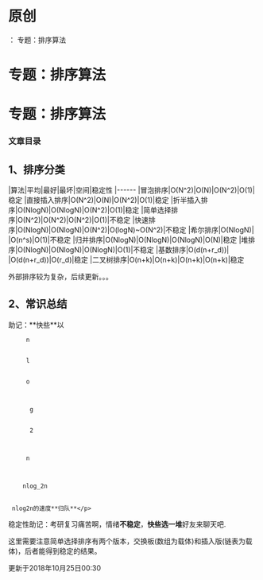 # 原创
：  专题：排序算法

# 专题：排序算法

# 专题：排序算法

### 文章目录

## 1、排序分类

|算法|平均|最好|最坏|空间|稳定性
|------
|冒泡排序|O(N^2)|O(N)|O(N^2)|O(1)|稳定
|直接插入排序|O(N^2)|O(N)|O(N^2)|O(1)|稳定
|折半插入排序|O(NlogN)|O(NlogN)|O(N^2)|O(1)|稳定
|简单选择排序|O(N^2)|O(N^2)|O(N^2)|O(1)|不稳定
|快速排序|O(NlogN)|O(NlogN)|O(N^2)|O(logN)~O(N^2)|不稳定
|希尔排序|O(NlogN)| |O(n^s)|O(1)|不稳定
|归并排序|O(NlogN)|O(NlogN)|O(NlogN)|O(N)|稳定
|堆排序|O(NlogN)|O(NlogN)|O(NlogN)|O(1)|不稳定
|基数排序|O(d(n+r_d))| |O(d(n+r_d))|O(r_d)|稳定
|二叉树排序|O(n+k)|O(n+k)|O(n+k)|O(n+k)|稳定

外部排序较为复杂，后续更新。。。

## 2、常识总结

> 
<p>助记：**快些**以
     
      
       
        
         n
        
        
         l
        
        
         o
        
        
         
          g
         
         
          2
         
        
        
         n
        
       
       
        nlog_2n
       
      
     nlog2​n的速度**归队**</p>


> 
稳定性助记：考研复习痛苦啊，情绪**不稳定**，**快些选一堆**好友来聊天吧.


这里需要注意简单选择排序有两个版本，交换板(数组为载体)和插入版(链表为载体)，后者能得到稳定的结果。

> 
更新于2018年10月25日00:30

